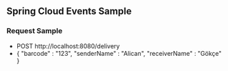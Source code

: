 ## **Spring Cloud Events Sample**

### **Request Sample**

* POST  http://localhost:8080/delivery
* {
      "barcode" : "123",
      "senderName" : "Alican",
      "receiverName" : "Gökçe"
  }
